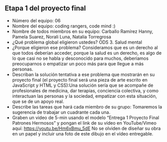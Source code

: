 ## Etapa 1 del proyecto final

- Número del equipo: 06
- Nombre del equipo: coding rangers, code mind :)  
- Nombre de todos miembros en su equipo: Carballo Ramírez Hanny, Pamela Suarez, Norali Luna, Natalia Torregrosa
- ¿Qué problema global eligieron ustedes? ODS 3. Salud mental
- ¿Porque eligieron ese problema? Consideramos que es un derecho al que todos deberían acceder, porque la salud es un derecho, es algo de lo que casi no se habla y desconocido para muchos, deberiamos preocuparnos o empatizar un poco más para que llegue a más personas.  
- Describan la solución tentativa a ese problema que mostrarán en su proyecto final (el proyecto final será una pieza de arte escrito en JavaScript y HTML y CSS):Una solución sería que se acompañe de profesionales de medicina, dar terapias, conciencia colectiva, y como interactuan las personas y la sociedad, empatizar con esta situación, que se de un apoyo real.
- Describe las tareas que hará cada miembro de su grupo: Tomaremos la sugerencia de trabajar un cuadrante cada una.
- Graben un video de 5-min usando el modelo “Entrega 1 Proyecto Final Patrones Hermosos” y pongan el link de su vídeo en YouTube/Vimeo aquí:
https://youtu.be/Hm6xBmu_5dE
No se olviden de diseñar su obra en un papel y incluir una foto de este dibujo en el vídeo entregable.
